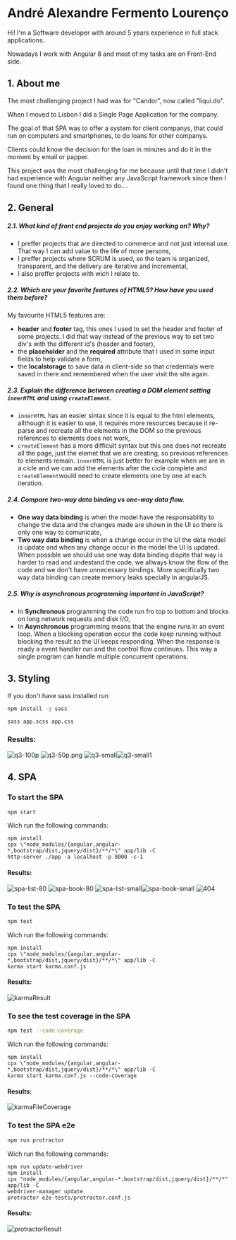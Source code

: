 # André Alexandre Fermento Lourenço

Hi! I'm a Software developer with around 5 years experience in full stack applications.

Nowadays I work with Angular 8 and most of my tasks are on Front-End side.

## 1. About me

The most challenging project I had was for "Candor", now called "liqui.do".

When I moved to Lisbon I did a Single Page Application for the company.

The goal of that SPA was to offer a system for client companys, that could run on computers and smartphones, to do loans for other companys.

Clients could know the decision for the loan in minutes and do it in the moment by email or papper.

This project was the most challenging for me because until that time I didn't had experience with Angular neither any JavaScript framework since then I found one thing that I really loved to do....

## 2. General

##### 2.1. What kind of front end projects do you enjoy working on? Why?
- I preffer projects that are directed to commerce and not just internal use. That way I can add value to the life of more persons,
- I preffer projects where SCRUM is used, so the team is organized, transparent, and the delivery are iterative and incremental,
- I also preffer projects with wich I relate to.
##### 2.2. Which are your favorite features of HTML5? How have you used them before?

My favourite HTML5 features are:

- **header** and **footer** tag, this ones I used to set the header and footer of some projects. I did that way instead of the previous way to set two div's with the different id's (header and footer),
- the **placeholder** and the **required** attribute that I used in some input fields to help validate a form,
- the **localstorage** to save data in client-side so that credentials were saved in there and remembered when the user visit the site again.
##### 2.3. Explain the difference between creating a DOM element setting `innerHTML` and using `createElement`.
- `innerHTML` has an easier sintax since it is equal to the html elements, allthough it is easier to use, it requires more resources because it re-parse and recreate all the elements in the DOM so the previous references to elements does not work,
- `createElement` has a more difficult syntax but this one does not recreate all the page, just the elemet that we are creating, so previous references to elements remain.
`ìnnerHTML` is just better for example when we are in a cicle and we can add the elements after the cicle complete and `createElement`would need to create elements one by one at each iteration.
##### 2.4. Compare two-way data binding vs one-way data flow.
- **One way data binding** is when the model have the responsability to change the data and the changes made are shown in the UI so there is only one way to comunicate,
- **Two way data binding** is when a change occur in the UI the data model is update and when any change occur in the model the UI is updated.
When possible we should use one way data binding dispite that way is harder to read and undestand the code, we allways know the flow of the code and we don't have unnecessary bindings. 
More specifically two way data binding can create memory leaks specially in angularJS.
##### 2.5. Why is asynchronous programming important in JavaScript?
- In **Synchronous** programming the code run fro top to bottom and blocks on long network requests and disk I/O,
- In **Asynchronous** programming means that the engine runs in an event loop. When a blocking operation occur the code keep running without blocking the result so the UI keeps responding. When the response is ready a event handler run and the control flow continues. This way a single program can handle multiple concurrent operations.
## 3. Styling
If you don't have sass installed run 
```bash 
npm install -g sass 
```
```bash 
sass app.scss app.css
```
### Results: 
![q3-100p](./images/q3-100p.png "q3-100p")
![q3-50p.png](./images/q3-50p.png "q3-50p.png")
![q3-small](./images/q3-small.png "q3-small")![q3-small1](./images/q3-small1.png "q3-small1")

## 4. SPA
### To start the SPA
```bash 
npm start
```
Wich run the following commands:
```batch
npm install
cpx \"node_modules/{angular,angular-*,bootstrap/dist,jquery/dist}/**/*\" app/lib -C
http-server ./app -a localhost -p 8000 -c-1
```
#### Results: 
![spa-list-80](./images/spa-list-80.png "spa-list-80")
![spa-book-80](./images/spa-book-80.png "spa-book-80")
![spa-list-small](./images/spa-list-small.png "spa-list-small")![spa-book-small](./images/spa-book-small.png "spa-book-small")
![404](./images/404.png "404")
### To test the SPA
```bash 
npm test
```
Wich run the following commands:
```batch
npm install
cpx \"node_modules/{angular,angular-*,bootstrap/dist,jquery/dist}/**/*\" app/lib -C
karma start karma.conf.js
```
#### Results: 
![karmaResult](./images/karmaResult.png "karmaResult")
### To see the test coverage in the SPA
```bash 
npm test --code-coverage
```
Wich run the following commands:
```batch
npm install
cpx \"node_modules/{angular,angular-*,bootstrap/dist,jquery/dist}/**/*\" app/lib -C
karma start karma.conf.js --code-coverage
```
#### Results: 
![karmaFileCoverage](/images/karmaFileCoverage.png "karmaFileCoverage")
### To test the SPA e2e
```bash 
npm run protractor 
```
Wich run the following commands:
```batch
npm run update-webdriver
npm install
cpx "node_modules/{angular,angular-*,bootstrap/dist,jquery/dist}/**/*" app/lib -C
webdriver-manager update
protractor e2e-tests/protractor.conf.js
```
#### Results: 
![protractorResult](../images/protractorResult.png "protractorResult")
